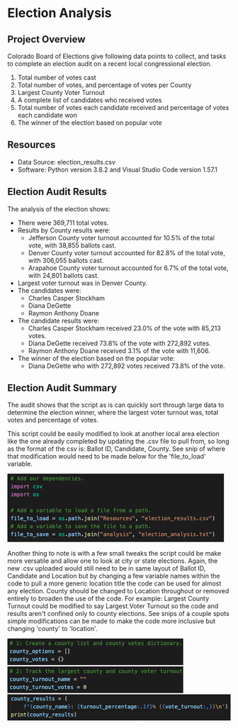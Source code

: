 # Election Analysis

## Project Overview
Colorado Board of Elections give following data points to collect, and tasks to complete an election audit on a recent local congressional election.

  1. Total number of votes cast
  2. Total number of votes, and percentage of votes per County
  3. Largest County Voter Turnout
  4. A complete list of candidates who received votes
  5. Total number of votes each candidate received and percentage of votes each candidate won
  6. The winner of the election based on popular vote

## Resources
- Data Source: election_results.csv
- Software: Python version 3.8.2 and Visual Studio Code version 1.57.1

## Election Audit Results
The analysis of the election shows:
- There were 369,711 total votes.
- Results by County results were:
  - Jefferson County voter turnout accounted for 10.5% of the total vote, with 38,855 ballots cast.
  - Denver County voter turnout accounted for 82.8% of the total vote, with 306,055 ballots cast.
  - Arapahoe County voter turnout accounted for 6.7% of the total vote, with 24,801 ballots cast.
- Largest voter turnout was in Denver County.
- The candidates were:
  - Charles Casper Stockham
  - Diana DeGette
  - Raymon Anthony Doane
- The candidate results were:
  - Charles Casper Stockham received 23.0% of the vote with 85,213 votes.
  - Diana DeGette received 73.8% of the vote with 272,892 votes.
  - Raymon Anthony Doane received 3.1% of the vote with 11,606.
- The winner of the election based on the popular vote:
  - Diana DeGette who with 272,892 votes received 73.8% of the vote.

## Election Audit Summary
The audit shows that the script as is can quickly sort through large data to determine the election winner, where the largest voter turnout was, total votes and percentage of votes. 

This script could be easily modified to look at another local area election like the one already completed by updating the .csv file to pull from, so long as the format of the csv is: Ballot ID, Candidate, County. See snip of where that modification would need to be made below for the 'file_to_load' variable.

![image](https://github.com/trosie3/election_analysis/blob/main/Resources/CSV_code_to_change.png)

Another thing to note is with a few small tweaks the script could be make more versatile and allow one to look at city or state elections. Again, the new .csv uploaded would still need to be in same layout of Ballot ID, Candidate and Location but by changing a few variable names within the code to pull a more generic location title the code can be used for almost any election. County should be changed to Location throughout or removed entirely to broaden the use of the code. For example: Largest County Turnout could be modified to say Largest Voter Turnout so the code and results aren't confined only to county elections. See snips of a couple spots simple modifications can be made to make the code more inclusive but changing 'county' to 'location'.

![Image](https://github.com/trosie3/election_analysis/blob/main/Resources/variable_names_to_change1.png) ![image](https://github.com/trosie3/election_analysis/blob/main/Resources/variable_names_to_change2.png) ![image](https://github.com/trosie3/election_analysis/blob/main/Resources/variable_names_to_change3.png)
